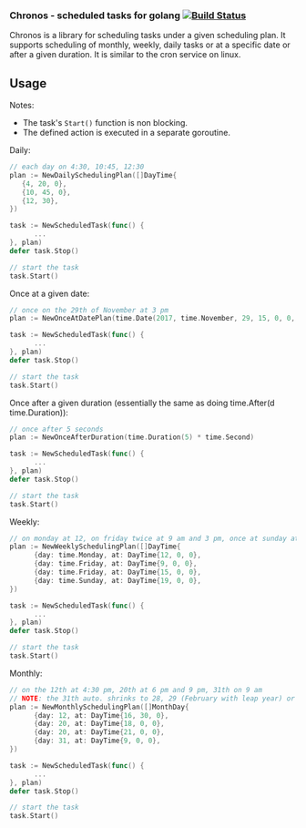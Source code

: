 ### Chronos - scheduled tasks for golang [![Build Status](https://travis-ci.org/luca-moser/chronos.svg?branch=master)](https://travis-ci.org/luca-moser/chronos)

Chronos is a library for scheduling tasks under
a given scheduling plan. It supports scheduling of monthly, weekly, daily
tasks or at a specific date or after a given duration. It is similar to the cron service on linux.

## Usage

Notes:
* The task's `Start()` function is non blocking.
* The defined action is executed in a separate goroutine.

Daily:
```go
// each day on 4:30, 10:45, 12:30
plan := NewDailySchedulingPlan([]DayTime{
   {4, 20, 0}, 
   {10, 45, 0}, 
   {12, 30},
})

task := NewScheduledTask(func() {
      ...
}, plan)
defer task.Stop()

// start the task
task.Start()
```

Once at a given date:
```go
// once on the 29th of November at 3 pm
plan := NewOnceAtDatePlan(time.Date(2017, time.November, 29, 15, 0, 0, 0, time.Local))

task := NewScheduledTask(func() {
      ...
}, plan)
defer task.Stop()

// start the task
task.Start()
```

Once after a given duration (essentially the same as doing time.After(d time.Duration)):
```go
// once after 5 seconds
plan := NewOnceAfterDuration(time.Duration(5) * time.Second)

task := NewScheduledTask(func() {
      ...
}, plan)
defer task.Stop()

// start the task
task.Start()
```

Weekly:
```go
// on monday at 12, on friday twice at 9 am and 3 pm, once at sunday at 7 pm
plan := NewWeeklySchedulingPlan([]DayTime{
      {day: time.Monday, at: DayTime{12, 0, 0},
      {day: time.Friday, at: DayTime{9, 0, 0},
      {day: time.Friday, at: DayTime{15, 0, 0},
      {day: time.Sunday, at: DayTime{19, 0, 0},
})

task := NewScheduledTask(func() {
      ...
}, plan)
defer task.Stop()

// start the task
task.Start()
```

Monthly:
```go
// on the 12th at 4:30 pm, 20th at 6 pm and 9 pm, 31th on 9 am
// NOTE: the 31th auto. shrinks to 28, 29 (February with leap year) or 30
plan := NewMonthlySchedulingPlan([]MonthDay{
      {day: 12, at: DayTime{16, 30, 0},
      {day: 20, at: DayTime{18, 0, 0},
      {day: 20, at: DayTime{21, 0, 0},      
      {day: 31, at: DayTime{9, 0, 0},
})

task := NewScheduledTask(func() {
      ...
}, plan)
defer task.Stop()

// start the task
task.Start()
```